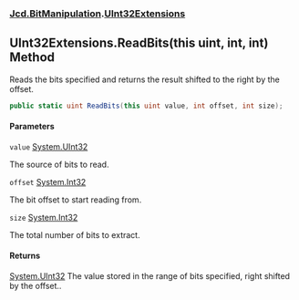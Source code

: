 ### [Jcd.BitManipulation](Jcd.BitManipulation.md 'Jcd.BitManipulation').[UInt32Extensions](Jcd.BitManipulation.UInt32Extensions.md 'Jcd.BitManipulation.UInt32Extensions')

## UInt32Extensions.ReadBits(this uint, int, int) Method

Reads the bits specified and returns the result shifted to the right by the offset.

```csharp
public static uint ReadBits(this uint value, int offset, int size);
```

#### Parameters

<a name='Jcd.BitManipulation.UInt32Extensions.ReadBits(thisuint,int,int).value'></a>

`value` [System.UInt32](https://docs.microsoft.com/en-us/dotnet/api/System.UInt32 'System.UInt32')

The source of bits to read.

<a name='Jcd.BitManipulation.UInt32Extensions.ReadBits(thisuint,int,int).offset'></a>

`offset` [System.Int32](https://docs.microsoft.com/en-us/dotnet/api/System.Int32 'System.Int32')

The bit offset to start reading from.

<a name='Jcd.BitManipulation.UInt32Extensions.ReadBits(thisuint,int,int).size'></a>

`size` [System.Int32](https://docs.microsoft.com/en-us/dotnet/api/System.Int32 'System.Int32')

The total number of bits to extract.

#### Returns

[System.UInt32](https://docs.microsoft.com/en-us/dotnet/api/System.UInt32 'System.UInt32')
The value stored in the range of bits specified, right shifted by the offset..